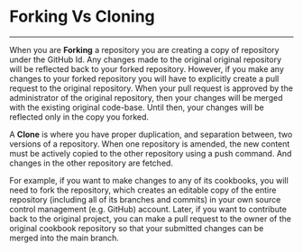 # Forking Vs Cloning

-----------------------------------------------------------------------------------------------

When you are **Forking** a repository you are creating a copy of repository under the GitHub Id. Any changes made to the original original repository will be reflected back to your forked repository. However, if you make any changes to your forked repository you will have to explicitly create a pull request to the original repository. When your pull request is approved by the administrator of the original repository, then your changes will be merged with the existing original code-base. Until then, your changes will be reflected only in the copy you forked.

A **Clone** is where you have proper duplication, and separation between, two versions of a repository. When one repository is amended, the new content must be actively copied to the other repository using a push command. And changes in the other repository are fetched.

For example, if you want to make changes to any of its cookbooks, you will need to fork the repository, which creates an editable copy of the entire repository (including all of its branches and commits) in your own source control management (e.g. GitHub) account. Later, if you want to contribute back to the original project, you can make a pull request to the owner of the original cookbook repository so that your submitted changes can be merged into the main branch.